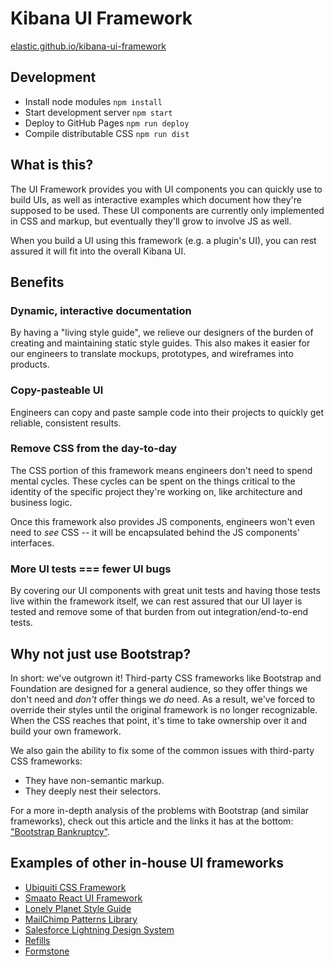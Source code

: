 # Kibana UI Framework

[elastic.github.io/kibana-ui-framework](https://elastic.github.io/kibana-ui-framework)

## Development

* Install node modules `npm install`
* Start development server `npm start`
* Deploy to GitHub Pages `npm run deploy`
* Compile distributable CSS `npm run dist`

## What is this?

The UI Framework provides you with UI components you can quickly use to build UIs, as well as interactive examples which document how they're supposed to be used. These UI components are currently only implemented in CSS and markup, but eventually they'll grow to involve JS as well.

When you build a UI using this framework (e.g. a plugin's UI), you can rest assured it will fit into the overall Kibana UI.

## Benefits

### Dynamic, interactive documentation

By having a "living style guide", we relieve our designers of the burden of creating and maintaining static style guides. This also makes it easier for our engineers to translate mockups, prototypes, and wireframes into products.

### Copy-pasteable UI

Engineers can copy and paste sample code into their projects to quickly get reliable, consistent results.

### Remove CSS from the day-to-day

The CSS portion of this framework means engineers don't need to spend mental cycles. These cycles can be spent on the things critical to the identity of the specific project they're working on, like architecture and business logic.

Once this framework also provides JS components, engineers won't even need to _see_ CSS -- it will be encapsulated behind the JS components' interfaces.

### More UI tests === fewer UI bugs

By covering our UI components with great unit tests and having those tests live within the framework itself, we can rest assured that our UI layer is tested and remove some of that burden from out integration/end-to-end tests.

## Why not just use Bootstrap?

In short: we've outgrown it! Third-party CSS frameworks like Bootstrap and Foundation are designed
for a general audience, so they offer things we don't need and _don't_ offer things we _do_ need.
As a result, we've forced to override their styles until the original framework is no longer
recognizable. When the CSS reaches that point, it's time to take ownership over it and build
your own framework.

We also gain the ability to fix some of the common issues with third-party CSS frameworks:

* They have non-semantic markup.
* They deeply nest their selectors.

For a more in-depth analysis of the problems with Bootstrap (and similar frameworks), check out this article and the links it has at the bottom: ["Bootstrap Bankruptcy"](http://www.matthewcopeland.me/blog/2013/11/04/bootstrap-bankruptcy/).

## Examples of other in-house UI frameworks

* [Ubiquiti CSS Framework](http://ubnt-css.herokuapp.com/#/app/popover)
* [Smaato React UI Framework](http://smaato.github.io/ui-framework/#/modal)
* [Lonely Planet Style Guide](http://rizzo.lonelyplanet.com/styleguide/design-elements/colours)
* [MailChimp Patterns Library](http://ux.mailchimp.com/patterns)
* [Salesforce Lightning Design System](https://www.lightningdesignsystem.com/)
* [Refills](http://refills.bourbon.io/)
* [Formstone](https://formstone.it/)